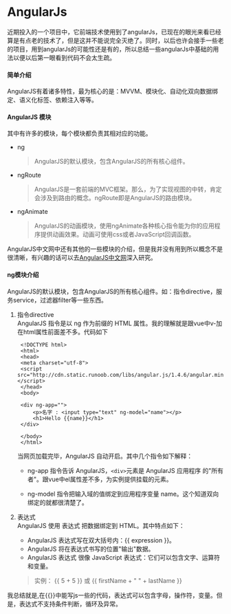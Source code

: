 # AngularJs
近期投入的一个项目中，它前端技术使用到了angularJs，已现在的眼光来看已经算是有点老的技术了，但是这并不能说完全灭绝了。同时，以后也许会接手一些老的项目，用到angularJs的可能性还是有的，所以总结一些angularJs中基础的用法以便以后第一眼看到代码不会太生疏。
#### 简单介绍
AngularJS有着诸多特性，最为核心的是：MVVM、模块化、自动化双向数据绑定、语义化标签、依赖注入等等。  

#### AngularJS 模块  
其中有许多的模块，每个模块都负责其相对应的功能。
* ng  
  >AngularJS的默认模块，包含AngularJS的所有核心组件。  
* ngRoute  
  >AngularJS是一套前端的MVC框架。那么，为了实现视图的中转，肯定会涉及到路由的概念。ngRoute即是AngularJS的路由模块。  
* ngAnimate  
  >AngularJS的动画模块，使用ngAnimate各种核心指令能为你的应用程序提供动画效果。动画可使用css或者JavaScript回调函数。  
  
AngularJS中文网中还有其他的一些模块的介绍，但是我并没有用到所以概念不是很清晰，有兴趣的话可以去[AngularJS中文网](http://www.angularjs.net.cn/)深入研究。  
#### ng模块介绍  
AngularJS的默认模块，包含AngularJS的所有核心组件。如：指令directive，服务service，过滤器filter等一些东西。  
1. 指令directive  
AngularJS 指令是以 ng 作为前缀的 HTML 属性。我的理解就是跟vue中v-加在html属性前面差不多。代码如下  
   ```  
    <!DOCTYPE html>
    <html>
    <head>
    <meta charset="utf-8">
    <script src="http://cdn.static.runoob.com/libs/angular.js/1.4.6/angular.min.js"></script>
    </head>
    <body>
    
    <div ng-app="">
        <p>名字 : <input type="text" ng-model="name"></p>
        <h1>Hello {{name}}</h1>
    </div>
    
    </body>
    </html>
   ```
   当网页加载完毕，AngularJS 自动开启。其中几个指令如下解释：

   * ng-app 指令告诉 AngularJS，`<div>`元素是 AngularJS 应用程序 的"所有者"。跟vue中el属性差不多，为实例提供挂载的元素。

   * ng-model 指令把输入域的值绑定到应用程序变量 name。这个知道双向绑定的就都很清楚了。

2. 表达式  
AngularJS 使用 表达式 把数据绑定到 HTML。其中特点如下：
   * AngularJS 表达式写在双大括号内：{{ expression }}。  
   * AngularJS 将在表达式书写的位置"输出"数据。  
   * AngularJS 表达式 很像 JavaScript 表达式：它们可以包含文字、运算符和变量。  
   >实例： {{ 5 + 5 }} 或 {{ firstName + " " + lastName }}  
  
  我总结就是,在{{}}中能写js一些的代码，表达式可以包含字母，操作符，变量。但是，表达式不支持条件判断，循环及异常。